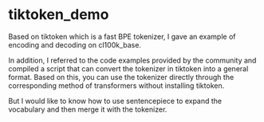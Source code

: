 # tiktoken_demo
Based on tiktoken which is a fast BPE tokenizer, I gave an example of encoding and decoding on cl100k_base. 

In addition, I referred to the code examples provided by the community and compiled a script that can convert the tokenizer in tiktoken into a general format. Based on this, you can use the tokenizer directly through the corresponding method of transformers without installing tiktoken.

But I would like to know how to use sentencepiece to expand the vocabulary and then merge it with the tokenizer.
